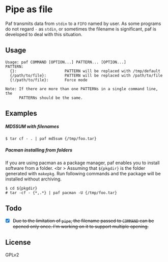 Pipe as file
===
Paf transmits data from `stdin` to a `FIFO` named by user.
As some programs do not regard `-` as `stdin`, or sometimes the filename is
significant, paf is developed to deal with this situation.

Usage
---
```
Usage: paf COMMAND [OPTION...] PATTERN... [OPTION...]
PATTERN:
  {}:                     PATTERN will be replaced with /tmp/default
  {/path/to/file}:        PATTERN will be replaced with /path/to/file
  {!/path/to/file}:       Force mode

Note: If there are more than one PATTERNs in a single command line, the 
      PATTERNs should be the same.
```

Examples
---

##### MD5SUM with filenames
```console
$ tar cf - . | paf md5sum {/tmp/foo.tar}
```
##### Pacman installing from folders
If you are using pacman as a package manager, paf enables you to install software 
from a folder.
<br \>
Assuming that `${pkgdir}` is the folder generated with `makepkg`. Run
following commands and the package will be installed without archiving.
```console
$ cd ${pkgdir}
# tar -cf - {*,.*} | paf pacman -U {/tmp/foo.tar}
```

Todo
---
* [x] ~~Due to the limitation of `pipe`, the filename passed to `COMMAND` can be
opened only once. I'm working on it to support multiple opening.~~

License
---
GPLv2
